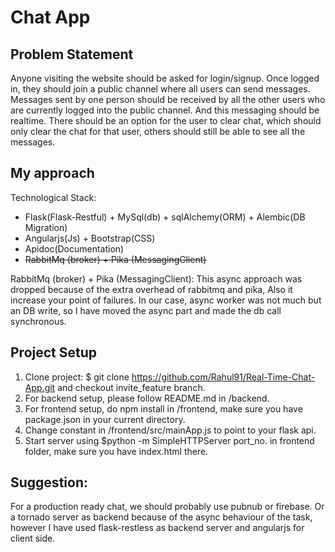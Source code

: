 # Chat App

## Problem Statement
Anyone visiting the website should be asked for login/signup.
Once logged in, they should join a public channel where all users can send messages.
Messages sent by one person should be received by all the other users who are currently logged into the public channel. And this messaging should be realtime.
There should be an option for the user to clear chat, which should only clear the chat for that user, others should still be able to see all the messages.

## My approach

Technological Stack:
- Flask(Flask-Restful) + MySql(db) + sqlAlchemy(ORM) + Alembic(DB Migration) 
- Angularjs(Js) + Bootstrap(CSS)
- Apidoc(Documentation) 
- ~~RabbitMq (broker) + Pika (MessagingClient)~~ 

RabbitMq (broker) + Pika (MessagingClient): This async approach was dropped because of the extra overhead of rabbitmq and pika, Also it increase your point of failures. In our case, async worker was not much but an DB write, so I have moved the async part and made the db call synchronous.


## Project Setup
  1. Clone project: $ git clone https://github.com/Rahul91/Real-Time-Chat-App.git and checkout invite_feature branch.
  2. For backend setup, please follow README.md in /backend.
  3. For frontend setup, do npm install in /frontend, make sure you have package.json in your current directory.
  4. Change constant in /frontend/src/mainApp.js to point to your flask api.
  5. Start server using $python -m SimpleHTTPServer port_no. in frontend folder, make sure you have index.html there.

## Suggestion: 
For a production ready chat, we should probably use pubnub or firebase. Or a tornado server as backend because of the async behaviour of the task, however I have used flask-restless as backend server and angularjs for client side.
